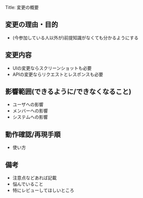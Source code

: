 Title: 変更の概要

## 変更の理由・目的

- (今参加している人以外が)前提知識がなくても分かるようにする

## 変更内容

- UIの変更ならスクリーンショットも必要
- APIの変更ならリクエストとレスポンスも必要

## 影響範囲(できるように/できなくなること)

- ユーザへの影響
- メンバーへの影響
- システムへの影響

## 動作確認/再現手順

- 使い方

## 備考

- 注意点などあれば記載
- 悩んでいること
- 特にレビューしてほしいところ
